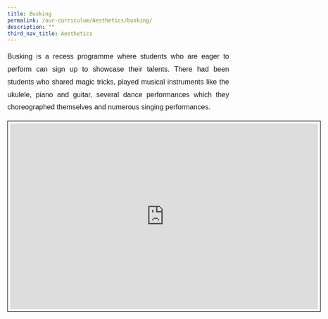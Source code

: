 ```yaml
---
title: Busking
permalink: /our-curriculum/Aesthetics/busking/
description: ""
third_nav_title: Aesthetics
---
```

<p style="font-family:Arial; font-size:16px; text-align:justify; line-height:1.8">Busking is a recess programme where students who are eager to perform can sign up to showcase their talents. There had been students who shared magic tricks, played musical instruments like the ukulele, piano and guitar, several dance performances which they choreographed themselves and numerous singing performances.</p>
	
<center><iframe allowfullscreen="true" height="422" width="700" frameborder="0" style="border:1px solid black; padding:5px" src="https://docs.google.com/presentation/d/e/2PACX-1vS1SkHG4LgVdPZjbAPF8pF9XXOGPOeIn8xjV6O58vZiOA5J-dkjjgi_lk-gQHkIX1vxm7Mjas__sbWj/embed?start=true&amp;loop=true&amp;delayms=3000"></iframe></center>